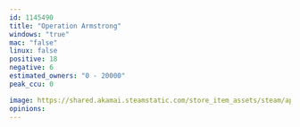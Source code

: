 ```yaml
---
id: 1145490
title: "Operation Armstrong"
windows: "true"
mac: "false"
linux: false
positive: 18
negative: 6
estimated_owners: "0 - 20000"
peak_ccu: 0

image: https://shared.akamai.steamstatic.com/store_item_assets/steam/apps/1145490/header.jpg?t=1621357228
opinions:
---
```

